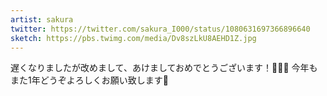 ```yaml
---
artist: sakura
twitter: https://twitter.com/sakura_I000/status/1080631697366896640
sketch: https://pbs.twimg.com/media/Dv8szLkU8AEHD1Z.jpg
---
```

遅くなりましたが改めまして、あけましておめでとうございます！🎍🌅🎍
今年もまた1年どうぞよろしくお願い致します🙏